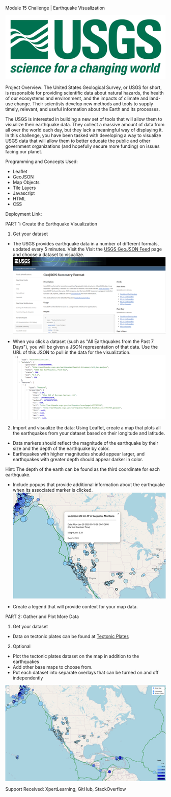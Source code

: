 Module 15 Challenge | Earthquake Visualization

![Logo](https://github.com/mlbybee/Leaflet-challenge/blob/main/Images/1-Logo.png)

Project Overview:
The United States Geological Survey, or USGS for short, is responsible for providing scientific data about natural hazards, the health of our ecosystems and environment, and the impacts of climate and land-use change. Their scientists develop new methods and tools to supply timely, relevant, and useful information about the Earth and its processes.

The USGS is interested in building a new set of tools that will allow them to visualize their earthquake data. They collect a massive amount of data from all over the world each day, but they lack a meaningful way of displaying it. In this challenge, you have been tasked with developing a way to visualize USGS data that will allow them to better educate the public and other government organizations (and hopefully secure more funding) on issues facing our planet.

Programming and Concepts Used:
* Leaflet
* GeoJSON
* Map Objects
* Tile Layers
* Javascript
* HTML
* CSS

Deployment Link: 

PART 1: Create the Earthquake Visualization
1) Get your dataset
* The USGS provides earthquake data in a number of different formats, updated every 5 minutes. Visit the Visit the [USGS GeoJSON Feed](https://earthquake.usgs.gov/earthquakes/feed/v1.0/geojson.php) page and choose a dataset to visualize.
![Data](https://github.com/mlbybee/Leaflet-challenge/blob/main/Images/3-Data.png)

* When you click a dataset (such as "All Earthquakes from the Past 7 Days"), you will be given a JSON representation of that data. Use the URL of this JSON to pull in the data for the visualization.
![JSON](https://github.com/mlbybee/Leaflet-challenge/blob/main/Images/4-JSON.png)

2) Import and visualize the data:
Using Leaflet, create a map that plots all the earthquakes from your dataset based on their longitude and latitude.

* Data markers should reflect the magnitude of the earthquake by their size and the depth of the earthquake by color. 
* Earthquakes with higher magnitudes should appear larger, and earthquakes with greater depth should appear darker in color.

Hint: The depth of the earth can be found as the third coordinate for each earthquake.

* Include popups that provide additional information about the earthquake when its associated marker is clicked.
![Image](https://github.com/mlbybee/Leaflet-challenge/blob/main/Images/PopUp.png)

* Create a legend that will provide context for your map data.

PART 2: Gather and Plot More Data
1) Get your dataset
* Data on tectonic plates can be found at [Tectonic Plates](https://github.com/fraxen/tectonicplates)

2) Optional
* Plot the tectonic plates dataset on the map in addition to the earthquakes
* Add other base maps to choose from.
* Put each dataset into separate overlays that can be turned on and off independently

![Image](https://github.com/mlbybee/Leaflet-challenge/blob/main/Images/earthquakeandplates.png)

Support Received: XpertLearning, GitHub, StackOverflow
